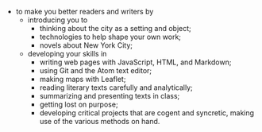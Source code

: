 * to make you better readers and writers by
    * introducing you to 
        * thinking about the city as a setting and object;
        * technologies to help shape your own work;
        * novels about New York City;
    * developing your skills in
        * writing web pages with JavaScript, HTML, and Markdown;
        * using Git and the Atom text editor;
        * making maps with Leaflet;
        * reading literary texts carefully and analytically;
        * summarizing and presenting texts in class;
        * getting lost on purpose;
        * developing critical projects that are cogent and syncretic, making use of the various methods on hand.

